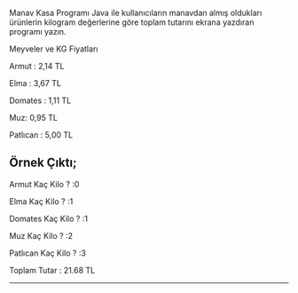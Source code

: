 Manav Kasa Programı
Java ile kullanıcıların manavdan almış oldukları ürünlerin kilogram değerlerine göre toplam tutarını ekrana yazdıran programı yazın.

Meyveler ve KG Fiyatları

Armut : 2,14 TL

Elma : 3,67 TL

Domates : 1,11 TL

Muz: 0,95 TL

Patlıcan : 5,00 TL


Örnek Çıktı;
-----------------------------------------------
Armut Kaç Kilo ? :0

Elma Kaç Kilo ? :1

Domates Kaç Kilo ? :1

Muz Kaç Kilo ? :2

Patlıcan Kaç Kilo ? :3

Toplam Tutar : 21.68 TL

-----------------------------------------------
